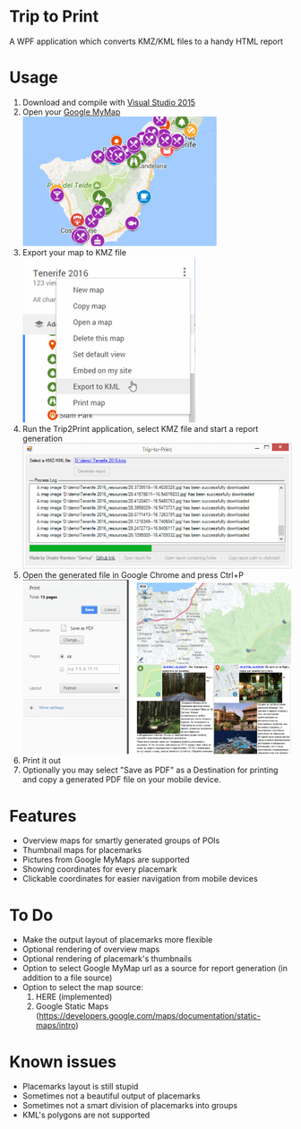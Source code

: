 # Trip to Print
A WPF application which converts KMZ/KML files to a handy HTML report

# Usage
1. Download and compile with [Visual Studio 2015](https://www.visualstudio.com)
2. Open your [Google MyMap](https://www.google.com/maps/d/)<br/>
![Google MyMap](Documentation/readme-1.png "Google MyMap")
3. Export your map to KMZ file<br/>
![Export to KMZ](Documentation/readme-2.png "Export to KMZ")
4. Run the Trip2Print application, select KMZ file and start a report generation<br/>
![Report generation in Trip2Print](Documentation/readme-3.png "Report generation in Trip2Print")
5. Open the generated file in Google Chrome and press Ctrl+P<br/>
![Print to PDF](Documentation/readme-4.png "Print to PDF in Google Chrome")
6. Print it out
7. Optionally you may select "Save as PDF" as a Destination for printing and copy a generated PDF file on your mobile device.

# Features
* Overview maps for smartly generated groups of POIs
* Thumbnail maps for placemarks
* Pictures from Google MyMaps are supported
* Showing coordinates for every placemark
* Clickable coordinates for easier navigation from mobile devices

# To Do
* Make the output layout of placemarks more flexible
* Optional rendering of overview maps
* Optional rendering of placemark's thumbnails
* Option to select Google MyMap url as a source for report generation (in addition to a file source)
* Option to select the map source:
    1) HERE (implemented)
    2) Google Static Maps (https://developers.google.com/maps/documentation/static-maps/intro)

# Known issues
* Placemarks layout is still stupid
* Sometimes not a beautiful output of placemarks
* Sometimes not a smart division of placemarks into groups
* KML's polygons are not supported
